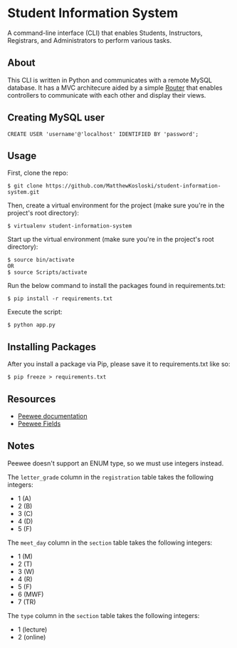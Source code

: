 # Student Information System

A command-line interface (CLI) that enables Students, Instructors, Registrars, and Administrators to perform various tasks.

## About

This CLI is written in Python and communicates with a remote MySQL database. It has a MVC architecure aided by a simple [Router](https://github.com/MatthewKosloski/student-information-system/blob/master/router.py) that enables controllers to communicate with each other and display their views.

## Creating MySQL user

```
CREATE USER 'username'@'localhost' IDENTIFIED BY 'password';
```

## Usage

First, clone the repo:

```
$ git clone https://github.com/MatthewKosloski/student-information-system.git
```

Then, create a virtual environment for the project (make sure you're in the project's root directory):

```
$ virtualenv student-information-system
```

Start up the virtual environment (make sure you're in the project's root directory):

```
$ source bin/activate
OR
$ source Scripts/activate
```

Run the below command to install the packages found in requirements.txt:

```
$ pip install -r requirements.txt
```

Execute the script:

```
$ python app.py
```

## Installing Packages

After you install a package via Pip, please save it to requirements.txt like so:

```
$ pip freeze > requirements.txt
```

## Resources

* [Peewee documentation](http://docs.peewee-orm.com/en/latest/peewee/quickstart.html)
* [Peewee Fields](http://docs.peewee-orm.com/en/latest/peewee/models.html#fields)

## Notes

Peewee doesn't support an ENUM type, so we must use integers instead.

The `letter_grade` column in the `registration` table takes the following integers:

* 1 (A)
* 2 (B)
* 3 (C)
* 4 (D)
* 5 (F)

The `meet_day` column in the `section` table takes the following integers:

* 1 (M)
* 2 (T)
* 3 (W)
* 4 (R)
* 5 (F)
* 6 (MWF)
* 7 (TR)

The `type` column in the `section` table takes the following integers:

* 1 (lecture)
* 2 (online)
